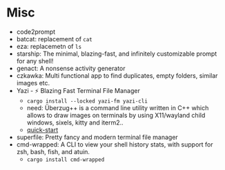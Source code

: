 # Misc

- code2prompt
- batcat: replacement of `cat`
- eza: replacemetn of `ls`
- starship: The minimal, blazing-fast, and infinitely customizable prompt for any shell!
- genact: A nonsense activity generator
- czkawka: Multi functional app to find duplicates, empty folders, similar images etc.
- Yazi - ⚡️ Blazing Fast Terminal File Manager
  - `cargo install --locked yazi-fm yazi-cli`
  - need: Überzug++ is a command line utility written in C++ which allows to draw images on terminals by using X11/wayland child windows, sixels, kitty and iterm2..
  - [quick-start](https://yazi-rs.github.io/docs/quick-start)
- superfile: Pretty fancy and modern terminal file manager
- cmd-wrapped: A CLI to view your shell history stats, with support for zsh, bash, fish, and atuin.
  - `cargo install cmd-wrapped`